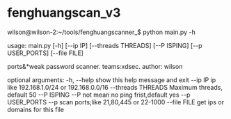 # fenghuangscan_v3

wilson@wilson-2:~/tools/fenghuangscanner_$ python main.py -h


usage: main.py [-h] [--ip IP] [--threads THREADS] [--P ISPING]
               [--p USER_PORTS] [--file FILE]

ports&*weak password scanner. teams:xdsec. author: wilson

optional arguments:
  -h, --help         show this help message and exit
  --ip IP            ip like 192.168.1.0/24 or 192.168.0.0/16
  --threads THREADS  Maximum threads, default 50
  --P ISPING         --P not mean no ping frist,default yes
  --p USER_PORTS     --p scan ports;like 21,80,445 or 22-1000
  --file FILE        get ips or domains for this file